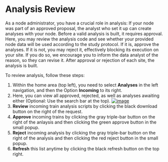 # Analysis Review
As a node administrator, you have a crucial role in analysis: If your node was part of an approved proposal, the
analyst who set it up can create analyses with your node. Before a valid analysis is built, it requires approval.
Here, you may review the analysis code and see whether your provided node data will be used according to the study
protocol. If it is, approve the analyses. If it is not, you may reject it, effectively blocking its execution on
your site. If you do so, we encourage you to inform the data analyst of the reason, so they can revise it. After approval
or rejection of each site, the analysis is built.

To review analysis, follow these steps:
1. Within the home area (top left), you need to select **Analyses** in the left navigation, and then the Option
   **Incoming** to its right.
2. Here, you can view all approved, rejected, as well as analyses awaiting either (Optional: Use the search bar at the
   top).
   [![image](/images/ui_images/train_incoming.png)](/images/ui_images/train_incoming.png)
3. **Review** incoming train analysis scripts by clicking the black download button on the right of the request.
4. **Approve** incoming trains by clicking the gray triple-bar button on the right of the anlaysis and then clicking the
   green approve button in the small popup.
5. **Reject** incoming analysis by clicking the gray triple-bar button on the right of the analysis and then clicking the
   red reject button in the small popup.
6. **Refresh** this list anytime by clicking the black refresh button on the top right.
